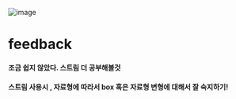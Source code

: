 ![image](https://user-images.githubusercontent.com/104501394/232230528-487b035f-cbeb-486e-8e8e-22a134615ee5.png)
# feedback
#### 조금 쉽지 않았다. 스트림 더 공부해볼것
#### 스트림 사용시 , 자료형에 따라서 box 혹은 자료형 변형에 대해서 잘 숙지하기!
